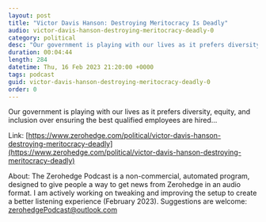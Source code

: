```yaml
---
layout: post
title: "Victor Davis Hanson: Destroying Meritocracy Is Deadly"
audio: victor-davis-hanson-destroying-meritocracy-deadly-0
category: political
desc: "Our government is playing with our lives as it prefers diversity, equity, and inclusion over ensuring the best qualified employees are hired..."
duration: 00:04:44
length: 284
datetime: Thu, 16 Feb 2023 21:20:00 +0000
tags: podcast
guid: victor-davis-hanson-destroying-meritocracy-deadly-0
order: 0
---
```

Our government is playing with our lives as it prefers diversity, equity, and inclusion over ensuring the best qualified employees are hired...

Link: [https://www.zerohedge.com/political/victor-davis-hanson-destroying-meritocracy-deadly](https://www.zerohedge.com/political/victor-davis-hanson-destroying-meritocracy-deadly)

About: The Zerohedge Podcast is a non-commercial, automated program, designed to give people a way to get news from Zerohedge in an audio format.  I am actively working on tweaking and improving the setup to create a better listening experience (February 2023).  Suggestions are welcome: [zerohedgePodcast@outlook.com](mailto:zerohedgePodcast@outlook.com)